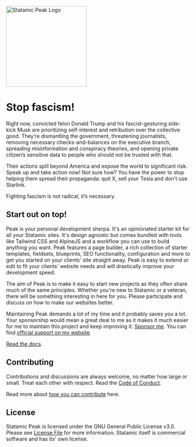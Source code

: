 <img class="margin-bottom: 1rem;" src="https://cdn.studio1902.nl/assets/statamic-peak/statamic-peak-logo.png?v=4" width="220" alt="Statamic Peak Logo" />

# Stop fascism!

Right now, convicted felon Donald Trump and his fascist-gesturing side-kick Musk are prioritizing self-interest and retribution over the collective good. They’re dismantling the government, threatening journalists, removing necessary checks-and-balances on the executive branch, spreading misinformation and conspiracy theories, and opening private citizen’s sensitive data to people who should not be trusted with that.

Their actions spill beyond America and expose the world to significant risk. Speak up and take action now! Not sure how? You have the power to stop helping them spread their propaganda: quit X, sell your Tesla and don’t use Starlink.

Fighting fascism is not radical, it’s necessary.

## Start out on top!

Peak is your personal development sherpa. It's an opinionated starter kit for all your Statamic sites. It's design agnostic but comes bundled with tools like Tailwind CSS and AlpineJS and a workflow you can use to build anything you want. Peak features a page builder, a rich collection of starter templates, fieldsets, blueprints, SEO functionality, configuration and more to get you started on your clients' site straight away. Peak is easy to extend or edit to fit your clients' website needs and will drastically improve your development speed.

The aim of Peak is to make it easy to start new projects as they often share much of the same principles. Whether you're new to Statamic or a veteran, there will be something interesting in here for you. Please participate and discuss on how to make our websites better.

Maintaining Peak demands a lot of my time and it probably saves you a lot. Your sponsorship would mean a great deal to me as it makes it much easier for me to maintain this project and keep improving it. [Sponsor me](https://github.com/sponsors/studio1902). You can find [official support on my website](https://1902.studio/en/peak-support).

[Read the docs](https://peak.1902.studio).

## Contributing
Contributions and discussions are always welcome, no matter how large or small. Treat each other with respect. Read the [Code of Conduct](https://github.com/studio1902/statamic-peak/blob/main/.github/CODE_OF_CONDUCT.md).

Read more about [how you can contribute](https://peak.1902.studio/other/contributing.html) here.

## License
Statamic Peak is licensed under the GNU General Public License v3.0. Please see [License File](LICENSE) for more information. Statamic itself is commercial software and has its' own license.
